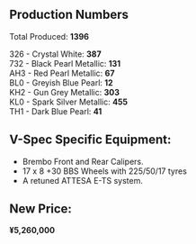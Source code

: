 ## Production Numbers  
Total Produced: __1396__  
  
326 - Crystal White: __387__  
732 - Black Pearl Metallic: __131__  
AH3 - Red Pearl Metallic: __67__  
BL0 - Greyish Blue Pearl: __12__  
KH2 - Gun Grey Metallic: __303__  
KL0 - Spark Silver Metallic: __455__  
TH1 - Dark Blue Pearl: __41__  
  
## V-Spec Specific Equipment:  
  
* Brembo Front and Rear Calipers.  
* 17 x 8 +30 BBS Wheels with 225/50/17 tyres  
* A retuned ATTESA E-TS system.  
  
## New Price:  
__¥5,260,000__  